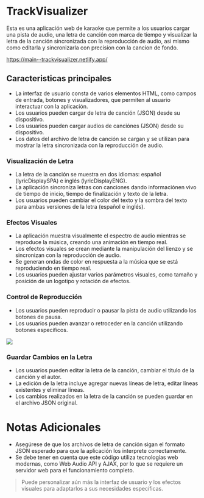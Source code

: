 # TrackVisualizer
Esta es una aplicación web de karaoke que permite a los usuarios cargar una pista de audio, una letra de canción con marca de tiempo y visualizar la letra de la canción sincronizada con la reproducción de audio, asi mismo como editarla y sincronizarla con precision con la cancion de fondo. 

https://main--trackvisualizer.netlify.app/

## Caracteristicas principales
- La interfaz de usuario consta de varios elementos HTML, como campos de entrada, botones y visualizadores, que permiten al usuario interactuar con la aplicación.
- Los usuarios pueden cargar de letra de canción (JSON) desde su dispositivo.
- Los usuarios pueden cargar audios de canciónes (JSON) desde su dispositivo.
- Los datos del archivo de letra de canción se cargan y se utilizan para mostrar la letra sincronizada con la reproducción de audio.

### Visualización de Letra
- La letra de la canción se muestra en dos idiomas: español (lyricDisplaySPA) e inglés (lyricDisplayENG).
- La aplicación sincroniza letras con canciones dando informaciónen vivo de tiempo de inicio, tiempo de finalización y texto de la letra.
- Los usuarios pueden cambiar el color del texto y la sombra del texto para ambas versiones de la letra (español e inglés).

### Efectos Visuales
- La aplicación muestra visualmente el espectro de audio mientras se reproduce la música, creando una animación en tiempo real.
- Los efectos visuales se crean mediante la manipulación del lienzo y se sincronizan con la reproducción de audio.
- Se generan ondas de color en respuesta a la música que se está reproduciendo en tiempo real.
- Los usuarios pueden ajustar varios parámetros visuales, como tamaño y posición de un logotipo y rotación de efectos.

### Control de Reproducción
- Los usuarios pueden reproducir o pausar la pista de audio utilizando los botones de pausa.
- Los usuarios pueden avanzar o retroceder en la canción utilizando botones específicos.

<img src="https://i.ibb.co/7ztnNky/Captura-de-pantalla-2023-08-26-182941.png">

### Guardar Cambios en la Letra
- Los usuarios pueden editar la letra de la canción, cambiar el título de la canción y el autor.
- La edición de la letra incluye agregar nuevas líneas de letra, editar líneas existentes y eliminar líneas.
- Los cambios realizados en la letra de la canción se pueden guardar en el archivo JSON original.

# Notas Adicionales
- Asegúrese de que los archivos de letra de canción sigan el formato JSON esperado para que la aplicación los interprete correctamente.
- Se debe tener en cuenta que este código utiliza tecnologías web modernas, como Web Audio API y AJAX, por lo que se requiere un servidor web para el funcionamiento completo.

> Puede personalizar aún más la interfaz de usuario y los efectos visuales para adaptarlos a sus necesidades específicas.
